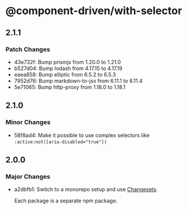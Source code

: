 # @component-driven/with-selector

## 2.1.1

### Patch Changes

- 43e732f: Bump prismjs from 1.20.0 to 1.21.0
- b527d04: Bump lodash from 4.17.15 to 4.17.19
- eaea858: Bump elliptic from 6.5.2 to 6.5.3
- 7952d76: Bump markdown-to-jsx from 6.11.1 to 6.11.4
- 5e71065: Bump http-proxy from 1.18.0 to 1.18.1

## 2.1.0

### Minor Changes

- 58f8ad4: Make it possible to use complex selectors like `:active:not([aria-disabled="true"])`

## 2.0.0

### Major Changes

- a2dbfb1: Switch to a monorepo setup and use [Changesets](https://github.com/atlassian/changesets).

  Each package is a separate npm package.
